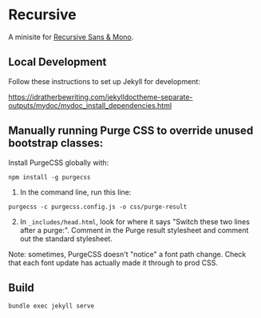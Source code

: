 # Recursive

A minisite for [Recursive Sans & Mono](https://github.com/arrowtype/recursive).

## Local Development

Follow these instructions to set up Jekyll for development:

https://idratherbewriting.com/jekylldoctheme-separate-outputs/mydoc/mydoc_install_dependencies.html

## Manually running Purge CSS to override unused bootstrap classes:

Install PurgeCSS globally with:

```
npm install -g purgecss
```

1. In the command line, run this line: 

```
purgecss -c purgecss.config.js -o css/purge-result
```

2. In `_includes/head.html`, look for where it says "Switch these two lines after a purge:". Comment in the Purge result stylesheet and comment out the standard stylesheet.

Note: sometimes, PurgeCSS doesn't "notice" a font path change. Check that each font update has actually made it through to prod CSS.

## Build

```
bundle exec jekyll serve
```

